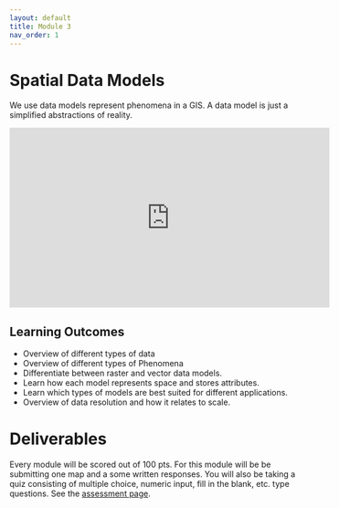 ```yaml
---
layout: default
title: Module 3
nav_order: 1
---
```


# Spatial Data Models

We use data models represent phenomena in a GIS.  A data model is just a simplified abstractions of reality.

<iframe width="560" height="315" src="https://www.youtube.com/embed/Tnd1emcyI_I" title="YouTube video player" frameborder="0" allow="accelerometer; autoplay; clipboard-write; encrypted-media; gyroscope; picture-in-picture" allowfullscreen></iframe>

## Learning Outcomes

- Overview of different types of data
- Overview of different types of Phenomena
- Differentiate between raster and vector data models.
- Learn how each model represents space and stores attributes.
- Learn which types of models are best suited for different applications.
- Overview of data resolution and how it relates to scale.

# Deliverables

Every module will be scored out of 100 pts.  For this module will be be submitting one map and a some written responses.  You will also be taking a quiz consisting of multiple choice, numeric input, fill in the blank, etc. type questions.  See the [assessment page](docs/Assessment.md).